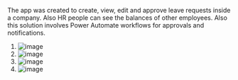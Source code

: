 The app was created to create, view, edit and approve leave requests inside a company. Also HR people can see the balances of other employees. Also this solution involves Power Automate workflows for approvals and notifications.


1. ![image](https://github.com/MariusDamaschin7/Leave-Management-App/assets/161433122/43f17073-5c02-4694-a33a-69b6f16ee00f)
2. ![image](https://github.com/MariusDamaschin7/Leave-Management-App/assets/161433122/5d1b3299-e640-4685-a914-b56be278e91b)
3. ![image](https://github.com/MariusDamaschin7/Leave-Management-App/assets/161433122/b4cc7822-309a-44ab-b7af-10f35b5dec02)
4. ![image](https://github.com/MariusDamaschin7/Leave-Management-App/assets/161433122/91138853-7272-4be1-9d4a-cf631cc77f55)
